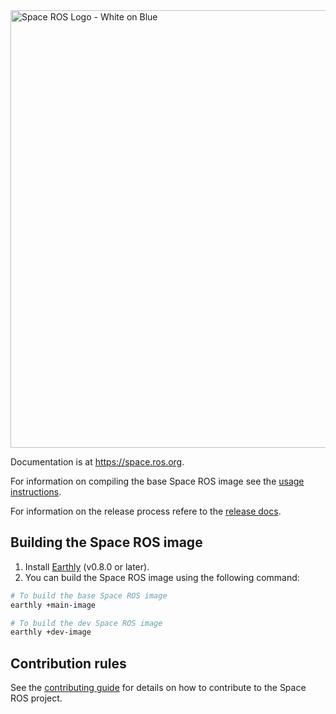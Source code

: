 <img src="/logos/spaceros_white_on_blue.png" alt="Space ROS Logo - White on Blue" width="700"/>

Documentation is at https://space.ros.org.

For information on compiling the base Space ROS image see the [usage instructions](./docs/USAGE.md).

For information on the release process refere to the [release docs](./docs/RELEASE.md).


## Building the Space ROS image

1. Install [Earthly](https://earthly.dev/get-earthly/) (v0.8.0 or later).
2. You can build the Space ROS image using the following command:

```bash
# To build the base Space ROS image
earthly +main-image

# To build the dev Space ROS image
earthly +dev-image
```

## Contribution rules

See the [contributing guide](https://github.com/space-ros/.github/blob/master/CONTRIBUTING.md) for details on how to contribute
to the Space ROS project.
